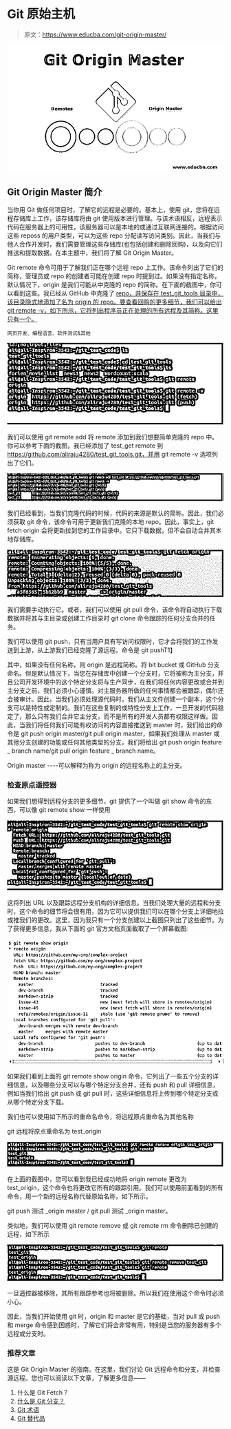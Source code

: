 # Git 原始主机

> 原文：<https://www.educba.com/git-origin-master/>

![Git Origin Master](img/c3de3975c8ce5e7a1c09f67830539be9.png)



## Git Origin Master 简介

当你用 Git 做任何项目时，了解它的远程是必要的。基本上，使用 git，您将在远程存储库上工作，该存储库将由 git 使用版本进行管理。与该术语相反，远程表示代码在服务器上的可用性，该服务器可以是本地的或通过互联网连接的。根据访问这些 reposs 的用户类型，可以为这些 repo 分配读写访问类别。因此，当我们与他人合作开发时，我们需要管理这些存储库(也包括创建和删除回购)，以及向它们推送和提取数据。在本主题中，我们将了解 Git Origin Master。

Git remote 命令可用于了解我们正在哪个远程 repo 上工作。该命令列出了它们的简称，管理员或 repo 的创建者可能在创建 repo 时提到过。如果没有指定名称，默认情况下，origin 是我们可能从中克隆的 repo 的简称。在下面的截图中，你可以看到这些。我已经从 GitHub 中克隆了 [repo，并保存在 test_git_tools 目录中，该目录隐式地添加了名为 origin 的 repo。要查看回购的更多细节，我们可以给出 git remote -v，如下所示，它将列出程序员正在处理的所有远程及其简称。这里只有一个。](https://www.educba.com/install-github/)

<small>网页开发、编程语言、软件测试&其他</small>

![Git Origin Master 1](img/6127ad3d5b59b1322a4edb9af4f131c0.png)



我们可以使用 git remote add <name not="" given="" it="" will="" be="" origin=""><branch path="">将 remote 添加到我们想要简单克隆的 repo 中。你可以参考下面的截图，我已经添加了 test_get remote 到 https://github.com/aliraju4280/test_git_tools.git，并用 git remote -v 选项列出了它们。</branch></name>

![Git Origin Master 2](img/3cc92b971f9068d6464d975f2dc63f36.png)



我们已经看到，当我们克隆代码的时候，代码的来源是默认的简称。因此，我们必须获取 git 命令，该命令可用于更新我们克隆的本地 repo。因此，事实上，git fetch origin 会将更新拉到您的工作目录中。它只下载数据，但不会自动合并其本地存储库。

![Git Origin Master 3](img/87c8d0859d00a00c4d96c572fdda5bf3.png)



我们需要手动执行它。或者，我们可以使用 git pull 命令，该命令将自动执行下载数据并将其与主目录或创建工作目录时 git clone 命令跟踪的任何分支合并的任务。

我们可以使用 git push，只有当用户具有写访问权限时，它才会将我们的工作发送到上游，从上游我们已经克隆了源远程。命令是 git push<remote- origin="" most="" of="" the="" time="">T1】</remote->

其中，如果没有任何名称，则 origin 是远程简称。<branch>将 bit bucket 或 GitHub 分支命名。但是默认情况下，当您在存储库中创建一个分支时，它将被称为主分支，并且公司开发环境中的这个特定分支将与生产同步，在我们将任何内容更改或合并到主分支之前，我们必须小心谨慎。对主服务器所做的任何事情都会被跟踪，偶尔还会被审计。因此，当我们必须处理源代码时，我们从主文件创建一个副本，这个分支可以是特性或定制的。我们在这些复制的或特性分支上工作，一旦开发的代码稳定了，那么只有我们合并它主分支，而不是所有的开发人员都有权限这样做。因此，当我们将任何我们可能有权访问的内容直接推送到 master 时，我们给出的命令是 git push origin master/git pull origin master，如果我们处理从 master 或其他分支创建的功能或任何其他类型的分支，我们将给出 git push origin feature _ branch name/git pull origin feature _ branch name。</branch>

Origin master ----可以解释为称为 origin 的远程名称上的主分支。

### 检查原点遥控器

如果我们想得到远程分支的更多细节，git 提供了一个叫做 git show 命令的东西，可以像 git remote show <origin or="" any="" other="" short="" name="" for="" the="" remote="">一样使用</origin>

![Git command 4](img/f4a555d5fd360c91ab570bdcf589456d.png)



这将列出 URL 以及跟踪远程分支机构的详细信息。当我们处理大量的远程和分支时，这个命令的细节将会很有用，因为它可以提供我们可以在哪个分支上详细地拉或推我们的更改。这里，因为我只有一个分支创建以上截图只列出了这些细节。为了获得更多信息，我从下面的 git 官方文档页面截取了一个屏幕截图:

![git remote](img/20f822da516c13eaaa0a9b47c7bc57f5.png)



如果我们看到上面的 git remote show origin 命令，它列出了一些五个分支的详细信息，以及哪些分支可以与哪个特定分支合并，还有 push 和 pull 详细信息，例如当我们给出 git push 或 git pull 时，这些详细信息将上传到哪个特定分支或从哪个特定分支下载。

我们也可以使用如下所示的重命名命令，将远程原点重命名为其他名称

git 远程将原点重命名为 test_origin

![Git command 5](img/62e80a88b2444196f1c5c7b4f9e5c4aa.png)



在上面的截图中，您可以看到我已经成功地将 origin remote 更改为 test_origin，这个命令也将更改它所有的跟踪引用。我们可以使用前面看到的所有命令，用一个新的远程名称代替原始名称，如下所示。

git push 测试 _origin master / git pull 测试 _origin master。

类似地，我们可以使用 git remote remove 或 git remote rm 命令删除已创建的远程，如下所示

![Git command 6](img/d8bd73d69e530d167dccf9e03838f9aa.png)



一旦遥控器被移除，其所有跟踪参考也将被删除。所以我们在使用这个命令时必须小心。

因此，当我们开始使用 git 时，origin 和 master 是它的基础，当对 pull 或 push 和 merge 命令感到困惑时，了解它们将会非常有用，特别是当您的服务器有多个远程或分支时。

### 推荐文章

这是 Git Origin Master 的指南。在这里，我们讨论 Git 远程命令和分支，并检查源远程。您也可以阅读以下文章，了解更多信息——

1.  什么是 Git Fetch？
2.  [什么是 Git 分支？](https://www.educba.com/what-is-git-branch/)
3.  [Git 术语](https://www.educba.com/git-terminology/)
4.  [Git 替代品](https://www.educba.com/git-alternatives/)





